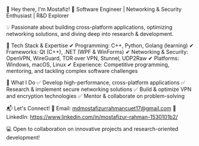👋 Hey there, I'm Mostafiz!
🚀 Software Engineer | Networking & Security Enthusiast | R&D Explorer

💡 Passionate about building cross-platform applications, optimizing networking solutions, and diving deep into research & development.

🔧 Tech Stack & Expertise
✔ Programming: C++, Python, Golang (learning)
✔ Frameworks: Qt (C++), .NET (WPF & WinForms)
✔ Networking & Security: OpenVPN, WireGuard, TOR over VPN, Stunnel, UDP2Raw
✔ Platforms: Windows, macOS, Linux
✔ Experience: Competitive programming, mentoring, and tackling complex software challenges

🌟 What I Do
✅ Develop high-performance, cross-platform applications
✅ Research & implement secure networking solutions
✅ Build & optimize VPN and encryption technologies
✅ Mentor & collaborate on problem-solving

📬 Let's Connect!
📩 Email: mdmostafizurrahmancuet17@gmail.com
🔗 LinkedIn: https://www.linkedin.com/in/mostafizur-rahman-1530101b2/

💻 Open to collaboration on innovative projects and research-oriented development!
